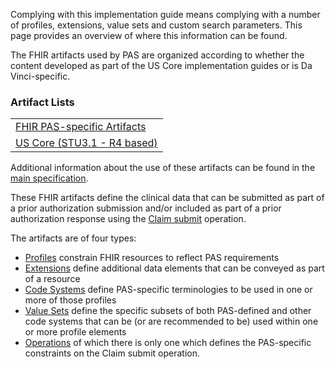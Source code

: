Complying with this implementation guide means complying with a number of profiles, extensions, value sets and custom search parameters.  This page provides an overview of where this information can be found.

The FHIR artifacts used by PAS are organized according to whether the content developed as part of the US Core implementation guides or is Da Vinci-specific.

### Artifact Lists
<table>
  <tr>
    <td><a href="artifacts.html">FHIR PAS-specific Artifacts</a></td>
  </tr>
  <tr>
    <td><a href="{{site.data.fhir.hl7_fhir_us_core}}">US Core (STU3.1 - R4 based)</a></td>
  </tr>
</table>

Additional information about the use of these artifacts can be found in the [main specification](specification.html#profiles).


These FHIR artifacts define the clinical data that can be submitted as part of a prior authorization submission and/or included as part of a prior authorization response using the [Claim submit](OperationDefinition-Claim-submit.html) operation.

The artifacts are of four types:

* [Profiles]({{site.data.fhir.path}}profiling.html) constrain FHIR resources to reflect PAS requirements
* [Extensions]({{site.data.fhir.path}}extensibility.html) define additional data elements that can be conveyed as part of a resource
* [Code Systems]({{site.data.fhir.path}}codesystem.html) define PAS-specific terminologies to be used in one or more of those profiles
* [Value Sets]({{site.data.fhir.path}}valueset.html) define the specific subsets of both PAS-defined and other code systems that can be (or are recommended to be) used within one or more profile elements
* [Operations]({{site.data.fhir.path}}operationdefinition.html) of which there is only one which defines the PAS-specific constraints on the Claim submit operation.

<!-- Todo: examples, capabilitystatement, TestScenario? -->
